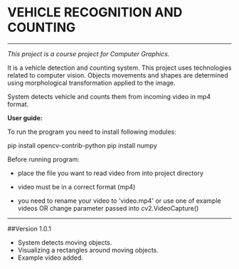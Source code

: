 # **VEHICLE RECOGNITION AND COUNTING**
________________________________________________________________________________________________________________________

_This project is a course project for Computer Graphics._

It is a vehicle detection and counting system. This project uses technologies related to computer vision. 
Objects movements and shapes are determined using morphological transformation applied to the image.

System detects vehicle and counts them from incoming video in mp4 format.

**User guide:**

To run the program you need to install following modules:

pip install opencv-contrib-python
pip install numpy

Before running program:

- place the file you want to read video from into project directory

- video must be in a correct format (mp4)

- you need to rename your video to 'video.mp4' or use one of example videos OR change parameter passed into cv2.VideoCapture()

________________________________________________________________________________________________________________________

##Version 1.0.1
* System detects moving objects.
* Visualizing a rectangles around moving objects.
* Example video added.




